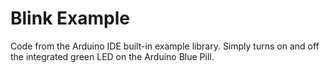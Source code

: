 # Blink Example

Code from the Arduino IDE built-in example library. Simply turns on and off 
the integrated green LED on the Arduino Blue Pill.
